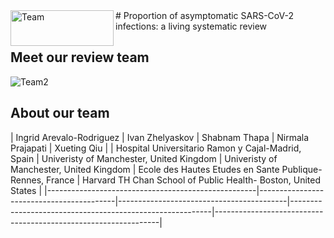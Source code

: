 <img align="left" width="165" height="57" src="https://zika.ispm.unibe.ch/COVID19/Logo_COAP.jpg" alt="Team">
# Proportion of asymptomatic SARS-CoV-2 infections: a living systematic review


## Meet our review team

<img src="https://zika.ispm.unibe.ch/COVID19/collageasymptomatics.jpg" alt="Team2">


## About our team

| Ingrid Arevalo-Rodriguez                           | Ivan Zhelyaskov                          | Shabnam Thapa                            | Nirmala Prajapati                                        | Xueting Qiu                                                    |
| Hospital Universitario Ramon y Cajal-Madrid, Spain | Univeristy of Manchester, United Kingdom | Univeristy of Manchester, United Kingdom | Ecole des Hautes Etudes en Sante Publique-Rennes, France | Harvard TH Chan School of Public Health- Boston, United States |
|----------------------------------------------------|------------------------------------------|------------------------------------------|----------------------------------------------------------|----------------------------------------------------------------|